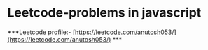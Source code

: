 # Leetcode-problems in javascript

***Leetcode profile:- [https://leetcode.com/anutosh053/](https://leetcode.com/anutosh053/) ***